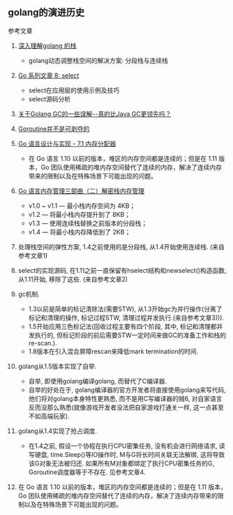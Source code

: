 ## golang的演进历史

参考文章

1. [深入理解golang 的栈](https://www.jianshu.com/p/7ec9acca6480)
    - golang动态调整栈空间的解决方案: 分段栈与连续栈
2. [Go 系列文章 8: select](http://xargin.com/go-select/)
    - select在应用层的使用示例及技巧
    - select源码分析
3. [关于Golang GC的一些误解--真的比Java GC更领先吗？](https://zhuanlan.zhihu.com/p/77943973)
4. [Goroutine并不是可剥夺的](https://www.eaglexiang.org/deprived_goroutine)
5. [Go 语言设计与实现 - 7.1 内存分配器](https://draveness.me/golang/docs/part3-runtime/ch07-memory/golang-memory-allocator/)
    - 在 Go 语言 1.10 以前的版本，堆区的内存空间都是连续的；但是在 1.11 版本，Go 团队使用稀疏的堆内存空间替代了连续的内存，解决了连续内存带来的限制以及在特殊场景下可能出现的问题。
6. [Go 语言内存管理三部曲（二）解密栈内存管理](http://www.wenwoha.com/blog_detail-620.html)
    - v1.0 ~ v1.1 — 最小栈内存空间为 4KB；
    - v1.2 — 将最小栈内存提升到了 8KB；
    - v1.3 — 使用连续栈替换之前版本的分段栈；
    - v1.4 — 将最小栈内存降低到了 2KB；

1. 处理栈空间的弹性方案, 1.4之前使用的是分段栈, 从1.4开始使用连续栈. (来自参考文章1)
2. select的实现源码, 在1.11之前一直保留有hselect结构和newselect()构造函数, 从1.11开始, 移除了这些. (来自参考文章2)
3. gc机制.
    - 1.3以前是简单的标记清除法(需要STW), 从1.3开始gc为并行操作(分离了标记和清理的操作, 标记过程STW, 清理过程并发执行.(来自参考文章3))). 
    - 1.5开始应用三色标记法(回收过程主要有四个阶段, 其中, 标记和清理都并发执行的, 但标记阶段的前后需要STW一定时间来做GC的准备工作和栈的re-scan.). 
    - 1.8版本在引入混合屏障rescan来降低mark termination的时间.
4. golang从1.5版本实现了自举.
    - 自举, 即使用golang编译golang, 而替代了C编译器.
    - 自举的好处在于, golang编译器的官方开发者将直接使用golang来写代码, 他们将对golang本身特性更熟悉, 而不是用C写编译器的贼6, 对自家语言反而没那么熟悉(就像游戏开发者没法把自家游戏打通关一样, 这一点甚至不如高端玩家).
5. golang从1.4实现了抢占调度.
    - 在1.4之前, 假设一个协程在执行CPU密集任务, 没有机会进行网络请求, 读写硬盘, time.Sleep()等IO操作时, M与G将长时间关联无法解绑, 这将导致该G对象无法被归还. 如果所有M对象都绑定了执行CPU密集任务的G, Goroutine调度器等于不存在. 见参考文章4.
6. 在 Go 语言 1.10 以前的版本，堆区的内存空间都是连续的；但是在 1.11 版本，Go 团队使用稀疏的堆内存空间替代了连续的内存，解决了连续内存带来的限制以及在特殊场景下可能出现的问题。
